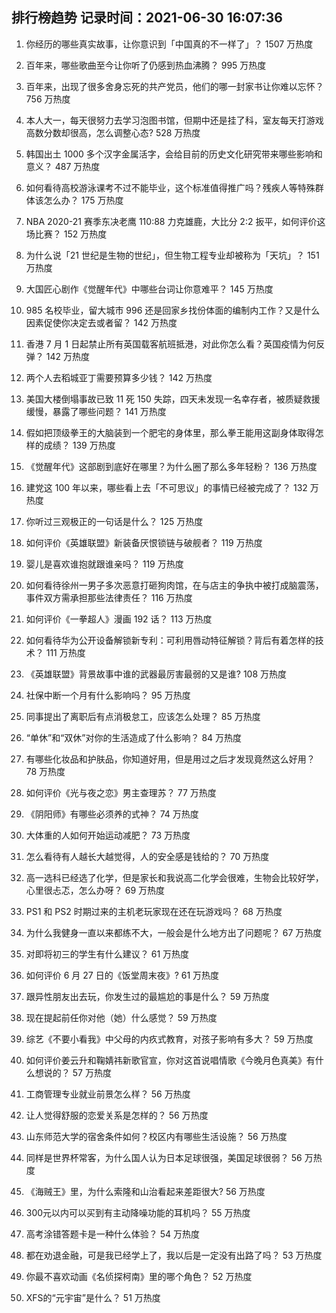 
## 排行榜趋势 记录时间：2021-06-30 16:07:36
  
  1. 你经历的哪些真实故事，让你意识到「中国真的不一样了」？ 1507 万热度
    
  2. 百年来，哪些歌曲至今让你听了仍感到热血沸腾？ 995 万热度
    
  3. 百年来，出现了很多舍身忘死的共产党员，他们的哪一封家书让你难以忘怀？ 756 万热度
    
  4. 本人大一，每天很努力去学习泡图书馆，但期中还是挂了科，室友每天打游戏高数分数却很高，怎么调整心态? 528 万热度
    
  5. 韩国出土 1000 多个汉字金属活字，会给目前的历史文化研究带来哪些影响和意义？ 487 万热度
    
  6. 如何看待高校游泳课考不过不能毕业，这个标准值得推广吗？残疾人等特殊群体该怎么办？ 175 万热度
    
  7. NBA 2020-21 赛季东决老鹰 110:88 力克雄鹿，大比分 2:2 扳平，如何评价这场比赛？ 152 万热度
    
  8. 为什么说「21 世纪是生物的世纪」，但生物工程专业却被称为「天坑」？ 151 万热度
    
  9. 大国匠心剧作《觉醒年代》中哪些台词让你意难平？ 145 万热度
    
  10. 985 名校毕业，留大城市 996 还是回家乡找份体面的编制内工作？又是什么因素促使你决定去或者留？ 142 万热度
    
  11. 香港 7 月 1 日起禁止所有英国载客航班抵港，对此你怎么看？英国疫情为何反弹？ 142 万热度
    
  12. 两个人去稻城亚丁需要预算多少钱？ 142 万热度
    
  13. 美国大楼倒塌事故已致 11 死 150 失踪，四天未发现一名幸存者，被质疑救援缓慢，暴露了哪些问题？ 141 万热度
    
  14. 假如把顶级拳王的大脑装到一个肥宅的身体里，那么拳王能用这副身体取得怎样的成绩？ 139 万热度
    
  15. 《觉醒年代》这部剧到底好在哪里？为什么圈了那么多年轻粉？ 136 万热度
    
  16. 建党这 100 年以来，哪些看上去「不可思议」的事情已经被完成了？ 132 万热度
    
  17. 你听过三观极正的一句话是什么？ 125 万热度
    
  18. 如何评价《英雄联盟》新装备厌恨锁链与破舰者？ 119 万热度
    
  19. 婴儿是喜欢谁抱就跟谁亲吗？ 119 万热度
    
  20. 如何看待徐州一男子多次恶意打砸狗肉馆，在与店主的争执中被打成脑震荡，事件双方需承担那些法律责任？ 116 万热度
    
  21. 如何评价《一拳超人》漫画 192 话？ 113 万热度
    
  22. 如何看待华为公开设备解锁新专利：可利用唇动特征解锁？背后有着怎样的技术？ 111 万热度
    
  23. 《英雄联盟》背景故事中谁的武器最厉害最弱的又是谁? 108 万热度
    
  24. 社保中断一个月有什么影响吗？ 95 万热度
    
  25. 同事提出了离职后有点消极怠工，应该怎么处理？ 85 万热度
    
  26. “单休”和“双休”对你的生活造成了什么影响？ 84 万热度
    
  27. 有哪些化妆品和护肤品，你知道好用，但是用过之后才发现竟然这么好用？ 78 万热度
    
  28. 如何评价《光与夜之恋》男主查理苏？ 77 万热度
    
  29. 《阴阳师》有哪些必须养的式神？ 74 万热度
    
  30. 大体重的人如何开始运动减肥？ 73 万热度
    
  31. 怎么看待有人越长大越觉得，人的安全感是钱给的？ 70 万热度
    
  32. 高一选科已经选了化学，但是家长和我说高二化学会很难，生物会比较好学，心里很忐忑，怎么办呀？ 69 万热度
    
  33. PS1 和 PS2 时期过来的主机老玩家现在还在玩游戏吗？ 68 万热度
    
  34. 为什么我健身一直以来都练不大，一般会是什么地方出了问题呢？ 67 万热度
    
  35. 对即将初三的学生有什么建议？ 61 万热度
    
  36. 如何评价 6 月 27 日的《饭堂周末夜》? 61 万热度
    
  37. 跟异性朋友出去玩，你发生过的最尴尬的事是什么？ 59 万热度
    
  38. 现在提起前任你对他（她）什么感觉？ 59 万热度
    
  39. 综艺《不要小看我》中父母的内疚式教育，对孩子影响有多大？ 59 万热度
    
  40. 如何评价姜云升和鞠婧祎新歌官宣，你对这首说唱情歌《今晚月色真美》有什么想说的？ 57 万热度
    
  41. 工商管理专业就业前景怎么样？ 56 万热度
    
  42. 让人觉得舒服的恋爱关系是怎样的？ 56 万热度
    
  43. 山东师范大学的宿舍条件如何？校区内有哪些生活设施？ 56 万热度
    
  44. 同样是世界杯常客，为什么国人认为日本足球很强，美国足球很弱？ 56 万热度
    
  45. 《海贼王》里，为什么索隆和山治看起来差距很大? 56 万热度
    
  46. 300元以内可以买到有主动降噪功能的耳机吗？ 55 万热度
    
  47. 高考涂错答题卡是一种什么体验？ 54 万热度
    
  48. 都在劝退金融，可是我已经学上了，我以后是一定没有出路了吗？ 53 万热度
    
  49. 你最不喜欢动画《名侦探柯南》里的哪个角色？ 52 万热度
    
  50. XFS的“元宇宙”是什么？ 51 万热度
    